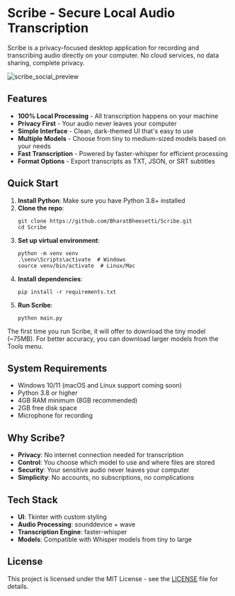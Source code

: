 # Scribe - Secure Local Audio Transcription

Scribe is a privacy-focused desktop application for recording and transcribing audio directly on your computer. No cloud services, no data sharing, complete privacy.


![scribe_social_preview](https://github.com/user-attachments/assets/98616594-8dfe-441b-a58c-e123330a3a1d)

## Features

- **100% Local Processing** - All transcription happens on your machine
- **Privacy First** - Your audio never leaves your computer
- **Simple Interface** - Clean, dark-themed UI that's easy to use
- **Multiple Models** - Choose from tiny to medium-sized models based on your needs
- **Fast Transcription** - Powered by faster-whisper for efficient processing
- **Format Options** - Export transcripts as TXT, JSON, or SRT subtitles

## Quick Start

1. **Install Python**: Make sure you have Python 3.8+ installed
2. **Clone the repo**:
   ```
   git clone https://github.com/BharatBheesetti/Scribe.git
   cd Scribe
   ```
3. **Set up virtual environment**:
   ```
   python -m venv venv
   .\venv\Scripts\activate  # Windows
   source venv/bin/activate  # Linux/Mac
   ```
4. **Install dependencies**:
   ```
   pip install -r requirements.txt
   ```
5. **Run Scribe**:
   ```
   python main.py
   ```

The first time you run Scribe, it will offer to download the tiny model (~75MB). For better accuracy, you can download larger models from the Tools menu.

## System Requirements

- Windows 10/11 (macOS and Linux support coming soon)
- Python 3.8 or higher
- 4GB RAM minimum (8GB recommended)
- 2GB free disk space
- Microphone for recording

## Why Scribe?

- **Privacy**: No internet connection needed for transcription
- **Control**: You choose which model to use and where files are stored
- **Security**: Your sensitive audio never leaves your computer
- **Simplicity**: No accounts, no subscriptions, no complications

## Tech Stack

- **UI**: Tkinter with custom styling
- **Audio Processing**: sounddevice + wave
- **Transcription Engine**: faster-whisper
- **Models**: Compatible with Whisper models from tiny to large

## License

This project is licensed under the MIT License - see the [LICENSE](LICENSE) file for details.
